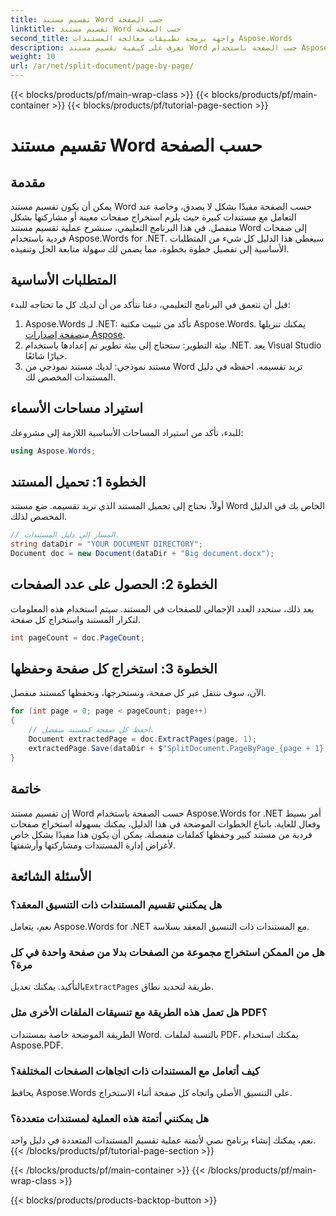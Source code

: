 ```yaml
---
title: تقسيم مستند Word حسب الصفحة
linktitle: تقسيم مستند Word حسب الصفحة
second_title: واجهة برمجة تطبيقات معالجة المستندات Aspose.Words
description: تعرف على كيفية تقسيم مستند Word حسب الصفحة باستخدام Aspose.Words for .NET من خلال هذا الدليل المفصل خطوة بخطوة. مثالي لإدارة المستندات الكبيرة بكفاءة.
weight: 10
url: /ar/net/split-document/page-by-page/
---
```


{{< blocks/products/pf/main-wrap-class >}}
{{< blocks/products/pf/main-container >}}
{{< blocks/products/pf/tutorial-page-section >}}

# تقسيم مستند Word حسب الصفحة

## مقدمة

يمكن أن يكون تقسيم مستند Word حسب الصفحة مفيدًا بشكل لا يصدق، وخاصة عند التعامل مع مستندات كبيرة حيث يلزم استخراج صفحات معينة أو مشاركتها بشكل منفصل. في هذا البرنامج التعليمي، سنشرح عملية تقسيم مستند Word إلى صفحات فردية باستخدام Aspose.Words for .NET. سيغطي هذا الدليل كل شيء من المتطلبات الأساسية إلى تفصيل خطوة بخطوة، مما يضمن لك سهولة متابعة الحل وتنفيذه.

## المتطلبات الأساسية

قبل أن نتعمق في البرنامج التعليمي، دعنا نتأكد من أن لديك كل ما تحتاجه للبدء:

1. Aspose.Words لـ .NET: تأكد من تثبيت مكتبة Aspose.Words. يمكنك تنزيلها من[صفحة إصدارات Aspose](https://releases.aspose.com/words/net/).
2. بيئة التطوير: ستحتاج إلى بيئة تطوير تم إعدادها باستخدام .NET. يعد Visual Studio خيارًا شائعًا.
3. مستند نموذجي: لديك مستند نموذجي من Word تريد تقسيمه. احفظه في دليل المستندات المخصص لك.

## استيراد مساحات الأسماء

للبدء، تأكد من استيراد المساحات الأساسية اللازمة إلى مشروعك:

```csharp
using Aspose.Words;
```

## الخطوة 1: تحميل المستند

أولاً، نحتاج إلى تحميل المستند الذي نريد تقسيمه. ضع مستند Word الخاص بك في الدليل المخصص لذلك.

```csharp
// المسار إلى دليل المستندات.
string dataDir = "YOUR DOCUMENT DIRECTORY";
Document doc = new Document(dataDir + "Big document.docx");
```

## الخطوة 2: الحصول على عدد الصفحات

بعد ذلك، سنحدد العدد الإجمالي للصفحات في المستند. سيتم استخدام هذه المعلومات لتكرار المستند واستخراج كل صفحة.

```csharp
int pageCount = doc.PageCount;
```

## الخطوة 3: استخراج كل صفحة وحفظها

الآن، سوف ننتقل عبر كل صفحة، ونستخرجها، ونحفظها كمستند منفصل.

```csharp
for (int page = 0; page < pageCount; page++)
{
    // احفظ كل صفحة كمستند منفصل.
    Document extractedPage = doc.ExtractPages(page, 1);
    extractedPage.Save(dataDir + $"SplitDocument.PageByPage_{page + 1}.docx");
}
```

## خاتمة

إن تقسيم مستند Word حسب الصفحة باستخدام Aspose.Words for .NET أمر بسيط وفعال للغاية. باتباع الخطوات الموضحة في هذا الدليل، يمكنك بسهولة استخراج صفحات فردية من مستند كبير وحفظها كملفات منفصلة. يمكن أن يكون هذا مفيدًا بشكل خاص لأغراض إدارة المستندات ومشاركتها وأرشفتها.

## الأسئلة الشائعة

### هل يمكنني تقسيم المستندات ذات التنسيق المعقد؟
نعم، يتعامل Aspose.Words for .NET مع المستندات ذات التنسيق المعقد بسلاسة.

### هل من الممكن استخراج مجموعة من الصفحات بدلا من صفحة واحدة في كل مرة؟
 بالتأكيد. يمكنك تعديل`ExtractPages` طريقة لتحديد نطاق.

### هل تعمل هذه الطريقة مع تنسيقات الملفات الأخرى مثل PDF؟
الطريقة الموضحة خاصة بمستندات Word. بالنسبة لملفات PDF، يمكنك استخدام Aspose.PDF.

### كيف أتعامل مع المستندات ذات اتجاهات الصفحات المختلفة؟
يحافظ Aspose.Words على التنسيق الأصلي واتجاه كل صفحة أثناء الاستخراج.

### هل يمكنني أتمتة هذه العملية لمستندات متعددة؟
نعم، يمكنك إنشاء برنامج نصي لأتمتة عملية تقسيم المستندات المتعددة في دليل واحد.
{{< /blocks/products/pf/tutorial-page-section >}}

{{< /blocks/products/pf/main-container >}}
{{< /blocks/products/pf/main-wrap-class >}}

{{< blocks/products/products-backtop-button >}}
